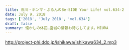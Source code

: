 ```yaml
---
title: 石川・ホンマ・ぶるんのBe-SIDE Your Life! vol.634-2
date: July 9, 2018
tags: ['2018', 'July 2018', 'vol.634']
draft: false
summary: 懐かしの体罰…宮城の情報お待ちしてます。MIURA
---
```


http://project-phi.ddo.jp/ishikawa/ishikawa634_2.mp3